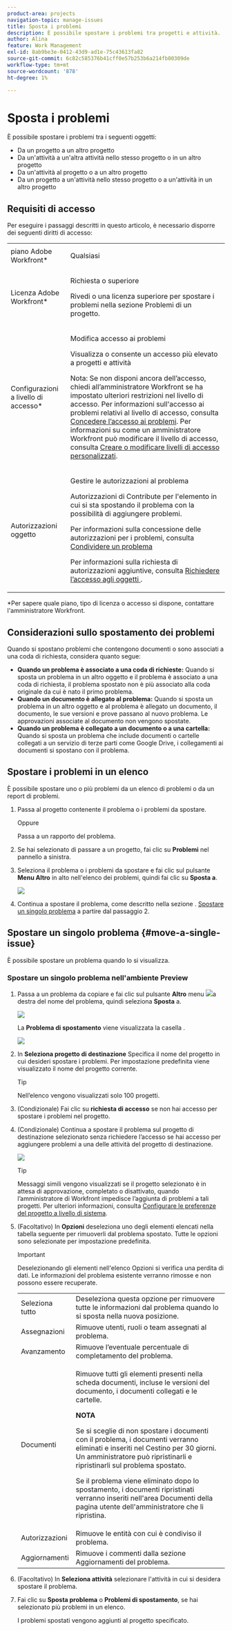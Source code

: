 ```yaml
---
product-area: projects
navigation-topic: manage-issues
title: Sposta i problemi
description: È possibile spostare i problemi tra progetti e attività.
author: Alina
feature: Work Management
exl-id: 8ab9be3e-0412-43d9-ad1e-75c43613fa82
source-git-commit: 6c82c585376b41cff0e57b253b6a214fb00309de
workflow-type: tm+mt
source-wordcount: '878'
ht-degree: 1%

---
```


# Sposta i problemi

È possibile spostare i problemi tra i seguenti oggetti:

* Da un progetto a un altro progetto
* Da un&#39;attività a un&#39;altra attività nello stesso progetto o in un altro progetto
* Da un&#39;attività al progetto o a un altro progetto
* Da un progetto a un&#39;attività nello stesso progetto o a un&#39;attività in un altro progetto

## Requisiti di accesso

Per eseguire i passaggi descritti in questo articolo, è necessario disporre dei seguenti diritti di accesso:

<table style="table-layout:auto"> 
 <col> 
 <col> 
 <tbody> 
  <tr> 
   <td role="rowheader">piano Adobe Workfront*</td> 
   <td> <p>Qualsiasi</p> </td> 
  </tr> 
  <tr> 
   <td role="rowheader">Licenza Adobe Workfront*</td> 
   <td> <p>Richiesta o superiore</p> <p>Rivedi o una licenza superiore per spostare i problemi nella sezione Problemi di un progetto.</p> </td> 
  </tr> 
  <tr> 
   <td role="rowheader">Configurazioni a livello di accesso*</td> 
   <td> <p>Modifica accesso ai problemi</p> <p>Visualizza o consente un accesso più elevato a progetti e attività</p> <p>Nota: Se non disponi ancora dell’accesso, chiedi all’amministratore Workfront se ha impostato ulteriori restrizioni nel livello di accesso. Per informazioni sull'accesso ai problemi relativi al livello di accesso, consulta <a href="../../../administration-and-setup/add-users/configure-and-grant-access/grant-access-issues.md" class="MCXref xref">Concedere l’accesso ai problemi</a>. Per informazioni su come un amministratore Workfront può modificare il livello di accesso, consulta <a href="../../../administration-and-setup/add-users/configure-and-grant-access/create-modify-access-levels.md" class="MCXref xref">Creare o modificare livelli di accesso personalizzati</a>. </p> </td> 
  </tr> 
  <tr> 
   <td role="rowheader">Autorizzazioni oggetto</td> 
   <td> <p>Gestire le autorizzazioni al problema</p> <p>Autorizzazioni di Contribute per l'elemento in cui si sta spostando il problema con la possibilità di aggiungere problemi.</p> <p> Per informazioni sulla concessione delle autorizzazioni per i problemi, consulta <a href="../../../workfront-basics/grant-and-request-access-to-objects/share-an-issue.md" class="MCXref xref">Condividere un problema </a></p> <p>Per informazioni sulla richiesta di autorizzazioni aggiuntive, consulta <a href="../../../workfront-basics/grant-and-request-access-to-objects/request-access.md" class="MCXref xref">Richiedere l’accesso agli oggetti </a>.</p> </td> 
  </tr> 
 </tbody> 
</table>

*Per sapere quale piano, tipo di licenza o accesso si dispone, contattare l&#39;amministratore Workfront.

## Considerazioni sullo spostamento dei problemi

Quando si spostano problemi che contengono documenti o sono associati a una coda di richiesta, considera quanto segue:

* **Quando un problema è associato a una coda di richieste:** Quando si sposta un problema in un altro oggetto e il problema è associato a una coda di richiesta, il problema spostato non è più associato alla coda originale da cui è nato il primo problema.
* **Quando un documento è allegato al problema:** Quando si sposta un problema in un altro oggetto e al problema è allegato un documento, il documento, le sue versioni e prove passano al nuovo problema. Le approvazioni associate al documento non vengono spostate.
* **Quando un problema è collegato a un documento o a una cartella:** Quando si sposta un problema che include documenti o cartelle collegati a un servizio di terze parti come Google Drive, i collegamenti ai documenti si spostano con il problema.

## Spostare i problemi in un elenco

È possibile spostare uno o più problemi da un elenco di problemi o da un report di problemi.

1. Passa al progetto contenente il problema o i problemi da spostare.

   Oppure

   Passa a un rapporto del problema.

1. Se hai selezionato di passare a un progetto, fai clic su **Problemi** nel pannello a sinistra.
1. Seleziona il problema o i problemi da spostare e fai clic sul pulsante **Menu Altro** in alto nell&#39;elenco dei problemi, quindi fai clic su **Sposta a**.

   ![](assets/copy-and-move-to-links-for-issue-in-a-list-nwe-350x119.png)

1. Continua a spostare il problema, come descritto nella sezione . [Spostare un singolo problema](#move-a-single-issue) a partire dal passaggio 2.

   <!--
   <MadCap:conditionalText data-mc-conditions="QuicksilverOrClassic.Draft mode">
   (NOTE: ensure step stays accurate)
   </MadCap:conditionalText>
   -->

## Spostare un singolo problema {#move-a-single-issue}

È possibile spostare un problema quando lo si visualizza.

### Spostare un singolo problema nell&#39;ambiente Preview

1. Passa a un problema da copiare e fai clic sul pulsante **Altro** menu ![](assets/more-icon.png)a destra del nome del problema, quindi seleziona **Sposta** a.

   ![](assets/nwe-move-at-issue-level-highlighted-350x579.png)

   La **Problema di spostamento** viene visualizzata la casella .

   ![](assets/move-issue-box-nwe-350x280.png)

1. In **Seleziona progetto di destinazione** Specifica il nome del progetto in cui desideri spostare i problemi. Per impostazione predefinita viene visualizzato il nome del progetto corrente.

   >[!TIP]
   >
   >Nell’elenco vengono visualizzati solo 100 progetti.

1. (Condizionale) Fai clic su **richiesta di accesso** se non hai accesso per spostare i problemi nel progetto.
1. (Condizionale) Continua a spostare il problema sul progetto di destinazione selezionato senza richiedere l’accesso se hai accesso per aggiungere problemi a una delle attività del progetto di destinazione.

   ![](assets/move-issue-request-access-from-project-nwe-350x118.png)

   >[!TIP]
   >
   >Messaggi simili vengono visualizzati se il progetto selezionato è in attesa di approvazione, completato o disattivato, quando l’amministratore di Workfront impedisce l’aggiunta di problemi a tali progetti. Per ulteriori informazioni, consulta [Configurare le preferenze del progetto a livello di sistema](../../../administration-and-setup/set-up-workfront/configure-system-defaults/set-project-preferences.md).

1. (Facoltativo) In **Opzioni** deseleziona uno degli elementi elencati nella tabella seguente per rimuoverli dal problema spostato. Tutte le opzioni sono selezionate per impostazione predefinita.

   >[!IMPORTANT]
   >
   >Deselezionando gli elementi nell&#39;elenco Opzioni si verifica una perdita di dati. Le informazioni del problema esistente verranno rimosse e non possono essere recuperate.

   <table style="table-layout:auto"> 
    <col> 
    <col> 
    <tbody> 
     <tr> 
      <td role="rowheader">Seleziona tutto</td> 
      <td>Deseleziona questa opzione per rimuovere tutte le informazioni dal problema quando lo si sposta nella nuova posizione. </td> 
     </tr> 
     <tr> 
      <td role="rowheader">Assegnazioni</td> 
      <td>Rimuove utenti, ruoli o team assegnati al problema.</td> 
     </tr> 
     <tr> 
      <td role="rowheader">Avanzamento</td> 
      <td>Rimuove l’eventuale percentuale di completamento del problema. </td> 
     </tr> 
     <tr> 
      <td role="rowheader"><p>Documenti</p></td> 
      <td> <p>Rimuove tutti gli elementi presenti nella scheda documenti, incluse le versioni del documento, i documenti collegati e le cartelle.

   <b>NOTA</b>

   Se si sceglie di non spostare i documenti con il problema, i documenti verranno eliminati e inseriti nel Cestino per 30 giorni. Un amministratore può ripristinarli e ripristinarli sul problema spostato.

   Se il problema viene eliminato dopo lo spostamento, i documenti ripristinati verranno inseriti nell&#39;area Documenti della pagina utente dell&#39;amministratore che li ripristina.
   <br> </p> </td>
   </tr> 
     <tr> 
      <td role="rowheader">Autorizzazioni</td> 
      <td>Rimuove le entità con cui è condiviso il problema. </td> 
     </tr> 
     <tr> 
      <td role="rowheader">Aggiornamenti</td> 
      <td>Rimuove i commenti dalla sezione Aggiornamenti del problema.</td> 
     </tr> 
    </tbody> 
   </table>


1. (Facoltativo) In **Seleziona attività** selezionare l&#39;attività in cui si desidera spostare il problema.
1. Fai clic su **Sposta problema** o **Problemi di spostamento**, se hai selezionato più problemi in un elenco.

   I problemi spostati vengono aggiunti al progetto specificato.




